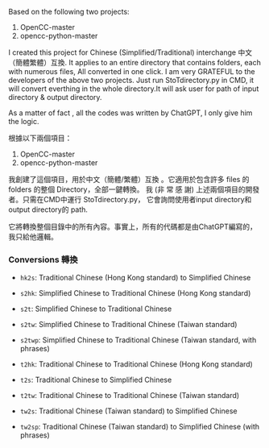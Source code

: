 Based on the following two projects:

1. OpenCC-master
2. opencc-python-master

I created this project for Chinese (Simplified/Traditional) interchange 中文（簡體繁體）互換. 
It applies to an entire directory that contains folders, each with numerous files, All converted in one click.
I am very GRATEFUL to the developers of the above two projects.
Just run StoTdirectory.py in CMD, it will convert everthing in the whole
directory.It will ask user for path of input directory & output directory.

As a matter of fact , all the codes was written by ChatGPT, I only give him the logic.


根據以下兩個項目：

1. OpenCC-master
2. opencc-python-master

我創建了這個項目，用於中文（簡體/繁體）互換 。它適用於包含許多 files 的 folders 的整個 Directory，全部一鍵轉換。
我 (非 常 感 謝) 上述兩個項目的開發者。只需在CMD中運行 StoTdirectory.py，
它會詢問使用者input directory和output directory的 path.

它將轉換整個目錄中的所有內容。事實上，所有的代碼都是由ChatGPT編寫的，我只給他邏輯。


### Conversions 轉換

* `hk2s`: Traditional Chinese (Hong Kong standard) to Simplified Chinese

* `s2hk`: Simplified Chinese to Traditional Chinese (Hong Kong standard)

* `s2t`: Simplified Chinese to Traditional Chinese

* `s2tw`: Simplified Chinese to Traditional Chinese (Taiwan standard)

* `s2twp`: Simplified Chinese to Traditional Chinese (Taiwan standard, with phrases)

* `t2hk`: Traditional Chinese to Traditional Chinese (Hong Kong standard)

* `t2s`: Traditional Chinese to Simplified Chinese

* `t2tw`: Traditional Chinese to Traditional Chinese (Taiwan standard)

* `tw2s`: Traditional Chinese (Taiwan standard) to Simplified Chinese

* `tw2sp`: Traditional Chinese (Taiwan standard) to Simplified Chinese (with phrases)
###
